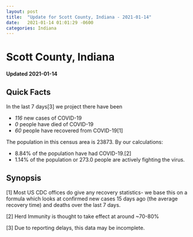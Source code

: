 ```yaml
---
layout: post
title:  "Update for Scott County, Indiana - 2021-01-14"
date:   2021-01-14 01:01:29 -0600
categories: Indiana
---
```


# Scott County, Indiana
#### Updated 2021-01-14

## Quick Facts

In the last 7 days[3] we project there have been
- *116* new cases of COVID-19
- *0* people have died of COVID-19
- *60* people have recovered from COVID-19[1]

The population in this census area is 23873. By our calculations:
- 8.84% of the population have had COVID-19.[2]
- 1.14% of the population or 273.0 people are actively fighting the virus.

## Synopsis




[1] Most US CDC offices do give any recovery statistics- we base this on a formula which looks at confirmed new cases
15 days ago (the average recovery time) and deaths over the last 7 days.

[2] Herd Immunity is thought to take effect at around ~70-80%

[3] Due to reporting delays, this data may be incomplete.
 
    